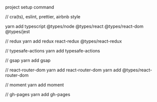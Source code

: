 project setup command

// cra(ts), eslint, prettier, airbnb style

yarn add typescript @types/node @types/react @types/react-dom @types/jest

// redux
yarn add redux react-redux @types/react-redux

// typesafe-actions
yarn add typesafe-actions

// gsap
yarn add gsap

// react-router-dom
yarn add react-router-dom
yarn add @types/react-router-dom

// moment
yarn add moment

// gh-pages
yarn add gh-pages


